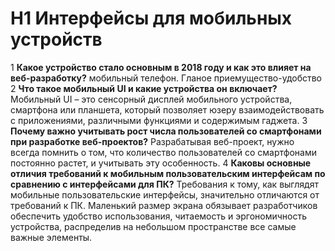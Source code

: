 # H1 Интерфейсы для мобильных устройств
1 __Какое устройство стало основным в 2018 году и как это влияет на веб-разработку?__ мобильный телефон. Гланое приемущество-удобство
2 __Что такое мобильный UI и какие устройства он включает?__ Мобильный UI – это сенсорный дисплей мобильного устройства, смартфона или планшета, который позволяет юзеру взаимодействовать с приложениями, различными функциями и содержимым
гаджета.
3 __Почему важно учитывать рост числа пользователей со смартфонами при разработке веб-проектов?__ Разрабатывая веб-проект, нужно всегда помнить о том,
что количество пользователей со смартфонами постоянно растет, и учитывать эту особенность.
4 __Каковы основные отличия требований к мобильным пользовательским интерфейсам по сравнению с интерфейсами для ПК?__ Требования к тому, как выглядят мобильные пользовательские интерфейсы, значительно отличаются
от требований к ПК. Маленький размер экрана обязывает разработчиков обеспечить удобство использования, читаемость и эргономичность устройства,
распределив на небольшом пространстве все самые
важные элементы.

